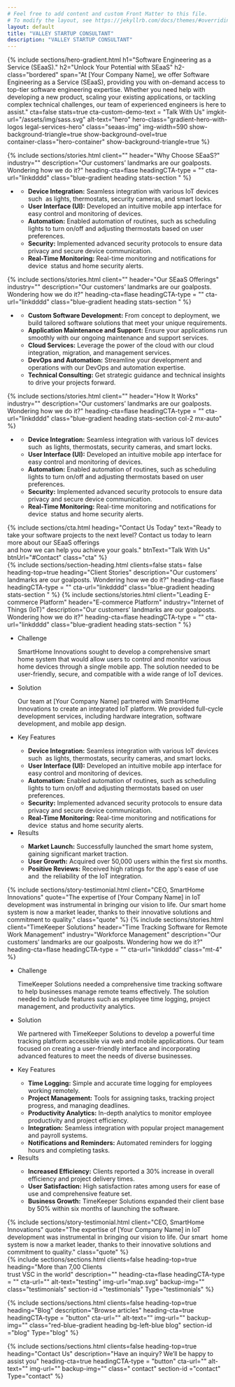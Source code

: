 ```yaml
---
# Feel free to add content and custom Front Matter to this file.
# To modify the layout, see https://jekyllrb.com/docs/themes/#overriding-theme-defaults
layout: default
title: "VALLEY STARTUP CONSULTANT"
description: "VALLEY STARTUP CONSULTANT"
---
```

{% include sections/hero-gradient.html 
  h1="Software Engineering as a <br>Service <span>(SEaaS)</span>."
  h2="Unlock Your Potential with <span>SEaaS</span>"
  h2-class="bordered"
  span="At [Your Company Name], we offer Software Engineering as a Service (SEaaS), providing you with on-demand access to top-tier software engineering expertise. Whether you need help with developing a new product, scaling your existing applications, or tackling complex technical challenges, our team of experienced engineers is here to assist."
  cta=false
  stats=true
  cta-custom-demo-text = "Talk With Us"
  imgkit-url="/assets/img/sass.svg"
  alt-text="hero"
  hero-class="gradient-hero-with-logos legal-services-hero"
  class="seaas-img"
  img-width=590
  show-background-triangle=true
  show-background-ovel=true  
  container-class="hero-container"
  show-background-triangle=true
%}
<section class="section justify-content-end justify-content-lg-center blue-gradient heading stats-section">
  <div class="container">
  <div class="row">
      <div class="col-12 col-md-5">
        {% include sections/stories.html
          client=""
          header="Why Choose SEaaS?"
          industry=""
          description="Our customers’ landmarks are our goalposts. Wondering how we do it?"
          heading-cta=flase
          headingCTA-type = ""
          cta-url="linkdddd"   
          class="blue-gradient heading stats-section "      
        %} 
        <ul class="stories-list single-list">                                     
              <li>
                  <div class="content">
                     <ul>
                         <li><strong>Device Integration:</strong> Seamless integration with various IoT devices such  as lights, thermostats, security cameras, and smart locks.</li>                         
                         <li><strong>User Interface (UI):</strong> Developed an intuitive mobile app interface for  easy control and monitoring of devices.</li>                         
                         <li><strong>Automation:</strong> Enabled automation of routines, such as scheduling  lights to turn on/off and adjusting thermostats based on user preferences.</li>
                          <li><strong>Security:</strong> Implemented advanced security protocols to ensure data  privacy and secure device communication.</li>
                          <li><strong>Real-Time Monitoring:</strong> Real-time monitoring and notifications for device  status and home security alerts.</li>
                     </ul>
                  </div>              
              </li> 
          </ul>
        </div>     
        <div class="col-md-2"><div class="divider mx-auto"></div></div>   
        <div class="col-12 col-md-5">
        {% include sections/stories.html
          client=""
          header="Our SEaaS Offerings"
          industry=""
          description="Our customers’ landmarks are our goalposts. Wondering how we do it?"
          heading-cta=flase
          headingCTA-type = ""
          cta-url="linkdddd"   
          class="blue-gradient heading stats-section "      
        %}         
        <ul class="stories-list single-list">                                     
              <li>
                  <div class="content">
                     <ul>
                         <li><strong>Custom Software Development:</strong> From concept to deployment, we build tailored software solutions that meet your unique requirements.</li>                         
                         <li><strong>Application Maintenance and Support:</strong> Ensure your applications run smoothly with our ongoing maintenance and support services.</li>                         
                         <li><strong>Cloud Services:</strong> Leverage the power of the cloud with our cloud integration, migration, and management services.</li>
                          <li><strong>DevOps and Automation:</strong> Streamline your development and operations with our DevOps and automation expertise.</li>
                          <li><strong>Technical Consulting:</strong> Get strategic guidance and technical insights to drive your projects forward.</li>
                     </ul>
                  </div>              
              </li> 
          </ul>
        </div>
    </div>
    
  <div class="row">
      <div class="col-12 mt-5">
        {% include sections/stories.html
          client=""
          header="How It Works"
          industry=""
          description="Our customers’ landmarks are our goalposts. Wondering how we do it?"
          heading-cta=flase
          headingCTA-type = ""
          cta-url="linkdddd"   
          class="blue-gradient heading stats-section col-2 mx-auto"      
        %} 
        <ul class="stories-list double-list">                                     
              <li>
                  <div class="content">
                     <ul>
                         <li><strong>Device Integration:</strong> Seamless integration with various IoT devices such  as lights, thermostats, security cameras, and smart locks.</li>                         
                         <li><strong>User Interface (UI):</strong> Developed an intuitive mobile app interface for  easy control and monitoring of devices.</li>                         
                         <li><strong>Automation:</strong> Enabled automation of routines, such as scheduling  lights to turn on/off and adjusting thermostats based on user preferences.</li>
                          <li><strong>Security:</strong> Implemented advanced security protocols to ensure data  privacy and secure device communication.</li>
                          <li><strong>Real-Time Monitoring:</strong> Real-time monitoring and notifications for device  status and home security alerts.</li>
                     </ul>
                  </div>              
              </li> 
        </ul>
        </div>  
    </div>
</div>
</section>
  {% include sections/cta.html
      heading="Contact Us Today"
      text="Ready to take your software projects to the next level? Contact us today to learn more about our SEaaS offerings<br>  and how we can help you achieve your goals."
      btnText="Talk With Us"
      btnUrl="#Contact"
      class="cta"      
    %}

<section class="section justify-content-end justify-content-lg-center blue-gradient heading stats-section">
  <div class="container">
    {% include sections/section-heading.html
      clients=false
      stats= false
      heading-top=true
      heading="Client Stories"
      description="Our customers’ landmarks are our goalposts. Wondering how we do it?"
      heading-cta=flase
      headingCTA-type = ""
      cta-url="linkdddd"   
      class="blue-gradient heading stats-section "      
    %} 
    {% include sections/stories.html
      client="Leading E-commerce Platform"
      header="E-commerce Platform"
      industry="Internet of Things (IoT)"
      description="Our customers’ landmarks are our goalposts. Wondering how we do it?"
      heading-cta=flase
      headingCTA-type = ""
      cta-url="linkdddd"   
      class="blue-gradient heading stats-section "      
    %}   
    <div class="row">
      <div class="col-md-12 order-md-1 order-2">
          <ul class="stories-list two-col">
              <li>
                  <div class="title">Challenge</div>
                  <div class="content">
                      <p>SmartHome Innovations sought to develop a comprehensive smart home system that would allow users to control and monitor various home devices through a single mobile app. The solution needed to be user-friendly, secure, and compatible with a wide range of IoT devices.</p>
                  </div>              
              </li>              
              <li>
                  <div class="title">Solution</div>
                  <div class="content">
                     <p>Our team at [Your Company Name] partnered with SmartHome Innovations to create an integrated IoT platform. We provided full-cycle development services, including hardware integration, software development, and mobile app design.</p>
                  </div>              
              </li>                         
              <li>
                  <div class="title">Key  Features</div>
                  <div class="content">
                     <ul>
                         <li><strong>Device Integration:</strong> Seamless integration with various IoT devices such  as lights, thermostats, security cameras, and smart locks.</li>                         
                         <li><strong>User Interface (UI):</strong> Developed an intuitive mobile app interface for  easy control and monitoring of devices.</li>                         
                         <li><strong>Automation:</strong> Enabled automation of routines, such as scheduling  lights to turn on/off and adjusting thermostats based on user preferences.</li>
                          <li><strong>Security:</strong> Implemented advanced security protocols to ensure data  privacy and secure device communication.</li>
                          <li><strong>Real-Time Monitoring:</strong> Real-time monitoring and notifications for device  status and home security alerts.</li>
                     </ul>
                  </div>              
              </li>              
              <li>
                  <div class="title">Results</div>
                  <div class="content">
                     <ul>
                         <li><strong>Market Launch:</strong> Successfully launched the smart home system,  gaining significant market traction.</li>                         
                         <li><strong>User Growth:</strong> Acquired over 50,000 users within the first six months.</li>                         
                         <li><strong>Positive Reviews:</strong> Received high ratings for the app's ease of use and  the reliability of the IoT integration.</li>
                     </ul>
                  </div>              
              </li>
          </ul>
      </div>   
    </div>
    {% include sections/story-testimonial.html
      client="CEO, SmartHome Innovations"
      quote="The expertise of [Your Company Name] in IoT development was instrumental in bringing our vision to life. Our smart home system is now a market leader, thanks to their innovative solutions and commitment to quality."
      class="quote"      
    %}
    {% include sections/stories.html
      client="TimeKeeper Solutions"
      header="Time Tracking Software for Remote Work Management"
      industry="Workforce Management"
      description="Our customers’ landmarks are our goalposts. Wondering how we do it?"
      heading-cta=flase
      headingCTA-type = ""
      cta-url="linkdddd"   
      class="mt-4"      
    %}   
    <div class="row">
      <div class="col-md-12 order-md-1 order-2">
          <ul class="stories-list two-col">
              <li>
                  <div class="title">Challenge</div>
                  <div class="content">
                      <p>TimeKeeper Solutions needed a comprehensive time tracking software to help businesses manage remote teams effectively. The solution needed to include features such as employee time logging, project management, and productivity analytics.</p>
                  </div>              
              </li>              
              <li>
                  <div class="title">Solution</div>
                  <div class="content">
                     <p>We partnered with TimeKeeper Solutions to develop a powerful time tracking platform accessible via web and mobile applications. Our team focused on creating a user-friendly interface and incorporating advanced features to meet the needs of diverse businesses.</p>
                  </div>              
              </li>                         
              <li>
                  <div class="title">Key  Features</div>
                  <div class="content">
                     <ul>
                         <li><strong>Time Logging:</strong> Simple and accurate time logging for employees working remotely.</li>                         
                         <li><strong>Project Management:</strong> Tools for assigning tasks, tracking project progress, and managing deadlines.</li>                         
                         <li><strong>Productivity Analytics:</strong> In-depth analytics to monitor employee productivity and project efficiency.</li>
                          <li><strong>Integration:</strong> Seamless integration with popular project management and payroll systems.</li>
                          <li><strong>Notifications and Reminders:</strong> Automated reminders for logging hours and completing tasks.</li>
                     </ul>
                  </div>              
              </li>              
              <li>
                  <div class="title">Results</div>
                  <div class="content">
                     <ul>
                         <li><strong>Increased Efficiency:</strong> Clients reported a 30% increase in overall  efficiency and project delivery times.</li>                         
                         <li><strong>User Satisfaction:</strong> High satisfaction rates among users for ease of  use and comprehensive feature set.</li>                         
                         <li><strong>Business Growth:</strong> TimeKeeper Solutions expanded their client base  by 50% within six months of launching the software.</li>
                     </ul>
                  </div>              
              </li>
          </ul>
      </div>   
    </div>
    {% include sections/story-testimonial.html
      client="CEO, SmartHome Innovations"
      quote="The expertise of [Your Company Name] in IoT development was instrumental in bringing our vision to life. Our smart  home system is now a market leader, thanks to their innovative solutions and commitment to quality."
      class="quote"      
    %}  

</div>
  </section>
{% include sections/sections.html
      clients=false
      heading-top=true
      heading="More than 7,00 Clients <br> trust VSC in the world"
      description=""
      heading-cta=flase
      headingCTA-type = ""
      cta-url=""
      alt-text="testing"
      img-url="map.svg"
      backup-img=""
      class="testimonials"
      section-id ="testimonials"
      Type="testimonials"
    %}
    
{% include sections/sections.html
      clients=false
      heading-top=true
      heading="Blog"
      description="Browse articles"
      heading-cta=true
      headingCTA-type = "button"
      cta-url=""
      alt-text=""
      img-url=""
      backup-img=""
      class="red-blue-gradient heading bg-left-blue blog"
      section-id ="blog"
      Type="blog"
    %}

    
{% include sections/sections.html
      clients=false
      heading-top=true
      heading="Contact Us"
      description="Have an inquiry? We’ll be happy to assist you"
      heading-cta=true
      headingCTA-type = "button"
      cta-url=""
      alt-text=""
      img-url=""
      backup-img=""
      class=" contact"
      section-id ="contact"
      Type="contact"
    %}
    


